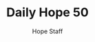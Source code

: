 ---
image: /assets/img/daily-hope-default-artwork.png
title: Daily Hope 50
number: 50
categories:
  - Daily Hope
author: Hope Staff
notes: Daily Hope 50
embed: >-
  <iframe style="border-radius:12px" src="https://open.spotify.com/embed/episode/0fnvDFeSbLGDvPeLkeMt0r?utm_source=generator" width="100%" height="352" frameBorder="0" allowfullscreen="" allow="autoplay; clipboard-write; encrypted-media; fullscreen; picture-in-picture" loading="lazy"></iframe>
---